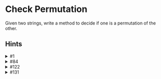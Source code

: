 # Check Permutation

Given two strings, write a method to decide if one is a permutation of the other.

## Hints

<details>
    <summary>#1</summary>
    Describe what it means for two strings to be permutations of each other. Now, look at that definition you provided. Can you check the strings against that definition?
</details>

<details>
    <summary>#84</summary>
    There is one solution that is O(N log N) time. Another solution uses some space, but is O(N) time.
</details>

<details>
    <summary>#122</summary>
    Could a hash table be useful?
</details>

<details>
    <summary>#131</summary>
    Two strings that are permutations should have the same characters, but in different orders. Can you make the orders the same?
</details>

